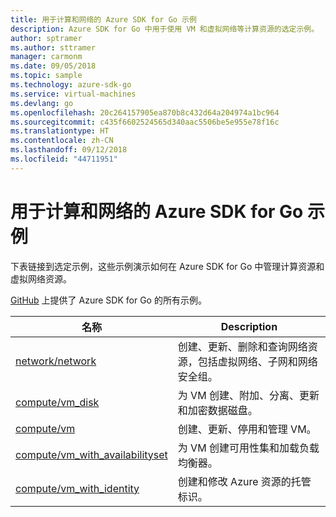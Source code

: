 ```yaml
---
title: 用于计算和网络的 Azure SDK for Go 示例
description: Azure SDK for Go 中用于使用 VM 和虚拟网络等计算资源的选定示例。
author: sptramer
ms.author: sttramer
manager: carmonm
ms.date: 09/05/2018
ms.topic: sample
ms.technology: azure-sdk-go
ms.service: virtual-machines
ms.devlang: go
ms.openlocfilehash: 20c264157905ea870b8c432d64a204974a1bc964
ms.sourcegitcommit: c435f6602524565d340aac5506be5e955e78f16c
ms.translationtype: HT
ms.contentlocale: zh-CN
ms.lasthandoff: 09/12/2018
ms.locfileid: "44711951"
---
```

# <a name="azure-sdk-for-go-samples-for-compute-and-networking"></a>用于计算和网络的 Azure SDK for Go 示例

下表链接到选定示例，这些示例演示如何在 Azure SDK for Go 中管理计算资源和虚拟网络资源。

[GitHub](https://github.com/Azure-Samples/azure-sdk-for-go-samples) 上提供了 Azure SDK for Go 的所有示例。

| 名称 | Description |
|------|-------------|
| [network/network](https://github.com/Azure-Samples/azure-sdk-for-go-samples/blob/master/network/network.go) | 创建、更新、删除和查询网络资源，包括虚拟网络、子网和网络安全组。 |
| [compute/vm_disk](https://github.com/Azure-Samples/azure-sdk-for-go-samples/blob/master/compute/vm_disk.go) | 为 VM 创建、附加、分离、更新和加密数据磁盘。 |
| [compute/vm](https://github.com/Azure-Samples/azure-sdk-for-go-samples/blob/master/compute/vm.go) | 创建、更新、停用和管理 VM。 |
| [compute/vm_with_availabilityset](https://github.com/Azure-Samples/azure-sdk-for-go-samples/blob/master/compute/vm_with_availabilityset.go) | 为 VM 创建可用性集和加载负载均衡器。 |
| [compute/vm_with_identity](https://github.com/Azure-Samples/azure-sdk-for-go-samples/blob/master/compute/vm_with_identity.go) | 创建和修改 Azure 资源的托管标识。 | 

